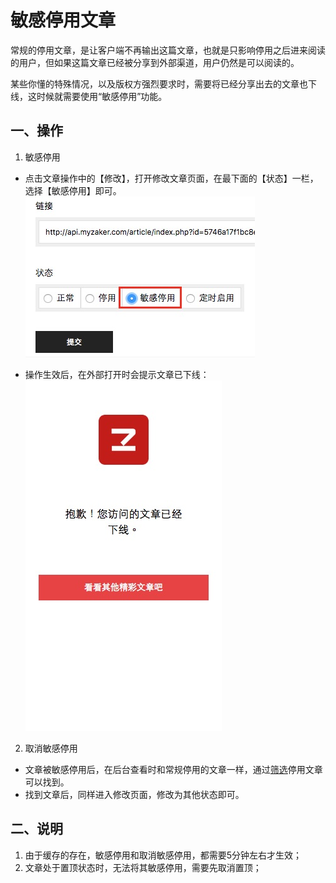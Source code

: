 # 敏感停用文章

常规的停用文章，是让客户端不再输出这篇文章，也就是只影响停用之后进来阅读的用户，但如果这篇文章已经被分享到外部渠道，用户仍然是可以阅读的。

某些你懂的特殊情况，以及版权方强烈要求时，需要将已经分享出去的文章也下线，这时候就需要使用“敏感停用”功能。


## 一、操作
1. 敏感停用
  - 点击文章操作中的【修改】，打开修改文章页面，在最下面的【状态】一栏，选择【敏感停用】即可。
  ![](img/27-1.jpg)

  - 操作生效后，在外部打开时会提示文章已下线：
  ![](img/27-2.jpg)
2. 取消敏感停用
  - 文章被敏感停用后，在后台查看时和常规停用的文章一样，通过[筛选](chapter21.html)停用文章可以找到。
  - 找到文章后，同样进入修改页面，修改为其他状态即可。

## 二、说明
1. 由于缓存的存在，敏感停用和取消敏感停用，都需要5分钟左右才生效；
2. 文章处于置顶状态时，无法将其敏感停用，需要先取消置顶；